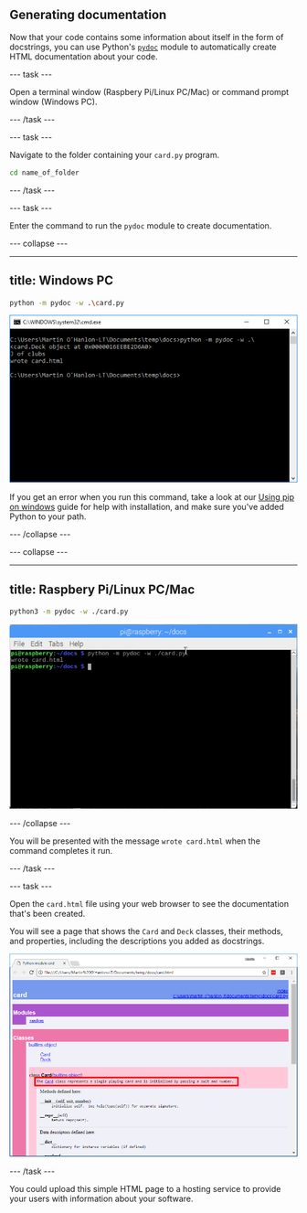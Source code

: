 ## Generating documentation

Now that your code contains some information about itself in the form of docstrings, you can use Python's [`pydoc`](https://docs.python.org/3/library/pydoc.html) module to automatically create HTML documentation about your code.

--- task ---

Open a terminal window (Raspbery Pi/Linux PC/Mac) or command prompt window (Windows PC).

--- /task ---

--- task ---

Navigate to the folder containing your `card.py` program.

```bash
cd name_of_folder
```

--- /task ---

--- task ---

Enter the command to run the `pydoc` module to create documentation.

--- collapse ---

---
title: Windows PC
---

```bash
python -m pydoc -w .\card.py
```

![windows run pydoc](images/pydoc_windows.PNG)

If you get an error when you run this command, take a look at our [Using pip on windows](https://projects.raspberrypi.org/en/projects/using-pip-on-windows) guide for help with installation, and make sure you've added Python to your path.

--- /collapse ---

--- collapse ---

---
title: Raspbery Pi/Linux PC/Mac
---

```bash
python3 -m pydoc -w ./card.py
```

![linux mac run pydoc](images/pydoc_linux_mac.PNG)

--- /collapse ---

You will be presented with the message `wrote card.html` when the command completes it run.

--- /task ---

--- task ---

Open the `card.html` file using your web browser to see the documentation that's been created.

You will see a page that shows the `Card` and `Deck` classes, their methods, and properties, including the descriptions you added as docstrings.

![html documentation](images/pydoc_output_docstring.PNG)

--- /task ---

You could upload this simple HTML page to a hosting service to provide your users with information about your software.
